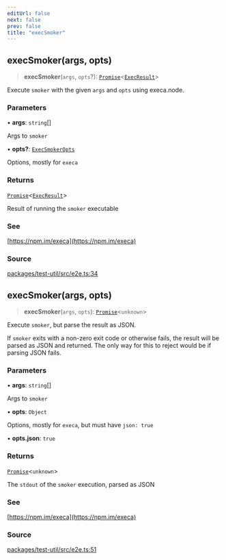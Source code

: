 ```yaml
---
editUrl: false
next: false
prev: false
title: "execSmoker"
---
```


## execSmoker(args, opts)

> **execSmoker**(`args`, `opts`?): [`Promise`]( https://developer.mozilla.org/docs/Web/JavaScript/Reference/Global_Objects/Promise )\<[`ExecResult`](/api/midnight-smoker/midnight-smoker/executor/type-aliases/execresult/)\>

Execute `smoker` with the given `args` and `opts` using execa.node.

### Parameters

• **args**: `string`[]

Args to `smoker`

• **opts?**: [`ExecSmokerOpts`](/api/midnight-smoker/test-util/e2e/interfaces/execsmokeropts/)

Options, mostly for `execa`

### Returns

[`Promise`]( https://developer.mozilla.org/docs/Web/JavaScript/Reference/Global_Objects/Promise )\<[`ExecResult`](/api/midnight-smoker/midnight-smoker/executor/type-aliases/execresult/)\>

Result of running the `smoker` executable

### See

[https://npm.im/execa](https://npm.im/execa)

### Source

[packages/test-util/src/e2e.ts:34](https://github.com/boneskull/midnight-smoker/blob/417858b/packages/test-util/src/e2e.ts#L34)

## execSmoker(args, opts)

> **execSmoker**(`args`, `opts`): [`Promise`]( https://developer.mozilla.org/docs/Web/JavaScript/Reference/Global_Objects/Promise )\<`unknown`\>

Execute `smoker`, but parse the result as JSON.

If `smoker` exits with a non-zero exit code or otherwise fails, the result
will be parsed as JSON and returned. The only way for this to reject would be
if parsing JSON fails.

### Parameters

• **args**: `string`[]

Args to `smoker`

• **opts**: `Object`

Options, mostly for `execa`, but must have `json: true`

• **opts\.json**: `true`

### Returns

[`Promise`]( https://developer.mozilla.org/docs/Web/JavaScript/Reference/Global_Objects/Promise )\<`unknown`\>

The `stdout` of the `smoker` execution, parsed as JSON

### See

[https://npm.im/execa](https://npm.im/execa)

### Source

[packages/test-util/src/e2e.ts:51](https://github.com/boneskull/midnight-smoker/blob/417858b/packages/test-util/src/e2e.ts#L51)
